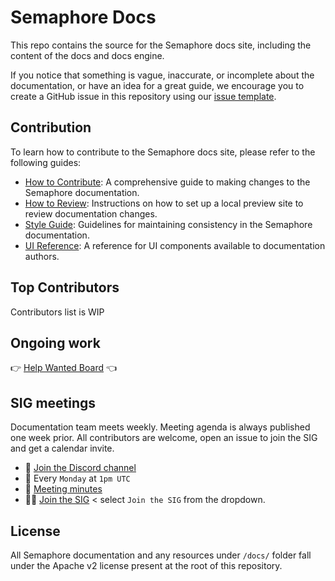 # Semaphore Docs

This repo contains the source for the Semaphore docs site, including the content of the docs and docs engine.

If you notice that something is vague, inaccurate, or incomplete about the documentation, or have an idea for a great guide, we encourage you to create a GitHub issue in this repository using our [issue template](./).

## Contribution

To learn how to contribute to the Semaphore docs site, please refer to the following guides:

- [How to Contribute](./docs-contributing/CONTRIBUTING.md): A comprehensive guide to making changes to the Semaphore documentation.
- [How to Review](./docs-contributing/REVIEWING.md): Instructions on how to set up a local preview site to review documentation changes.
- [Style Guide](./docs-contributing/STYLE_GUIDE.md): Guidelines for maintaining consistency in the Semaphore documentation.
- [UI Reference](./docs-contributing/UI-REFERENCE.md): A reference for UI components available to documentation authors.


## Top Contributors
Contributors list is WIP

## Ongoing work
👉 [Help Wanted Board](https://github.com/orgs/semaphoreci/projects/2/views/7) 👈

## SIG meetings

Documentation team meets weekly. Meeting agenda is always published one week prior. All contributors are welcome, open an issue to join the SIG and get a calendar invite.

- 💬 [Join the Discord channel](#)
- 📆 Every `Monday` at `1pm UTC`
- 📝 [Meeting minutes](https://github.com/semaphoreci/semaphore/blob/main/docs/docs-contributing/meeting-notes.md)
- 🙋‍♂️ [Join the SIG](https://github.com/semaphoreci/semaphore/issues/new?assignees=TomFern%2CAleksandarCole&labels=documentation&projects=semaphoreci%2F2&template=DOCS_ISSUE.yml&title=%5BDocs%5D%3A%20Workgroup%20request+) < select `Join the SIG` from the dropdown.

## License

All Semaphore documentation and any resources under `/docs/` folder fall under the Apache v2 license present at the root of this repository.
